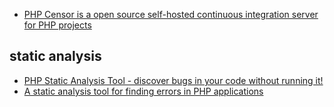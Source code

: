 - [PHP Censor is a open source self-hosted continuous integration server for PHP projects](https://github.com/corpsee/php-censor)

static analysis
---
- [PHP Static Analysis Tool - discover bugs in your code without running it!](https://github.com/phpstan/phpstan)
- [A static analysis tool for finding errors in PHP applications](https://github.com/vimeo/psalm)
